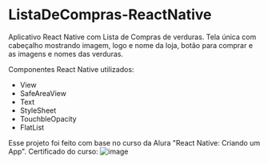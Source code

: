 # ListaDeCompras-ReactNative
Aplicativo React Native com Lista de Compras de verduras.
Tela única com cabeçalho mostrando imagem, logo e nome da loja, botão para comprar e as imagens e nomes das verduras.

Componentes React Native utilizados:
 - View
 - SafeAreaView
 - Text
 - StyleSheet
 - TouchbleOpacity
 - FlatList
 
 Esse projeto foi feito com base no curso da Alura "React Native: Criando um App".
 Certificado do curso:
 ![image](https://i.imgur.com/iBnaftY.png)
